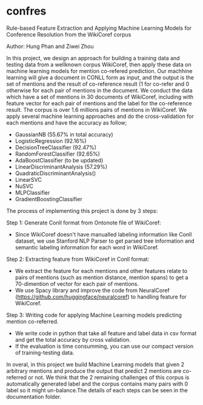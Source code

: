 # confres

Rule-based Feature Extraction and Applying Machine Learning Models for Conference Resolution from the WikiCoref corpus

Author: Hung Phan and Ziwei Zhou


In this project, we design an approach for building a training data and testing data from a wellknown corpus WikiCoref, then apply these data on machine learning models for mention co-refered prediction. Our machhine learning will give a document in CONLL form as input, and the output is the set of mentions and the result of co-reference result (1 for co-refer and 0 otherwise for each pair of mentions in the document. We conduct the data which have a set of mentions in 30 documents of WikiCoref, including with feature vector for each pair of mentions and the label for the co-reference result. 
The corpus is over 1.6 millions pairs of mentions in WikiCoref. We apply several machine learning approaches and do the cross-validation for each mentions and have the accuracy as follow;

- GaussianNB (55.67% in total accuracy)
- LogisticRegression (92.16%)
- DecisionTreeClassifier (92.47%)
- RandomForestClassifier (92.65%)
- AdaBoostClassifier (to be updated)
- LinearDiscriminantAnalysis (57.29%)
- QuadraticDiscriminantAnalysis()
- LinearSVC
- NuSVC 
- MLPClassifier
- GradientBoostingClassifier

The process of implementing this project is done by 3 steps:

Step 1: Generate Conll format from Ontonote file of WikiCoref:
- Since WikiCoref doesn't have manualled labeling information like Conll dataset, we use Stanford NLP Parser to get parsed tree information and semantic labeling information for each word in WikiCoref.

Step 2: Extracting feature from WikiCoref in Conll format:
- We extract the feature for each mentions and other features relate to pairs of mentions (such as mention distance, mention spans) to get a 70-dimention of vector for each pair of mentions.
- We use Spacy library and improve the code from NeuralCoref (https://github.com/huggingface/neuralcoref) to handling feature for WikiCoref.

Step 3: Writing code for applying Machine Learning models predicting mention co-referred.
- We write code in python that take all feature and label data in csv format and get the total accuracy by cross validation.
- If the evaluation is time consumming, you can use our compact version of training-testing data.

In overal, in this project we build Machine Learning models that given 2 arbitrary mentions and produce the output that predict 2 mentions are co-referred or not. We think that the 2 remaining challenges of this corpus is automatically generated label and the corpus contains many pairs with 0 label so it might un-balance.The details of each steps can be seen in the documentation folder.






